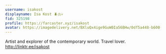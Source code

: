 ```yaml
---
username: isakost
displayname: Isa Kost 🪲🫁💀
fid: 325198
profile: https://farcaster.xyz/isakost
avatar: https://imagedelivery.net/BXluQx4ige9GuW0Ia56BHw/0df5a448-b600-4e57-f317-dc3a275a5100/original
---
```


Artist and explorer of the contemporary world. Travel lover. http://linktr.ee/isakost
